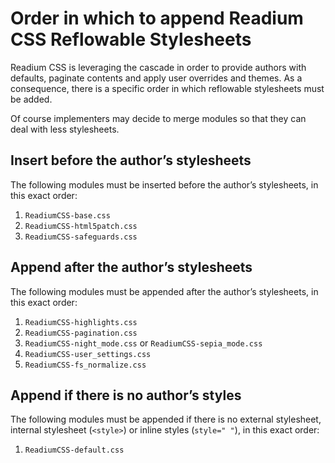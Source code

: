 # Order in which to append Readium CSS Reflowable Stylesheets

Readium CSS is leveraging the cascade in order to provide authors with defaults, paginate contents and apply user overrides and themes. As a consequence, there is a specific order in which reflowable stylesheets must be added.

Of course implementers may decide to merge modules so that they can deal with less stylesheets.

## Insert before the author’s stylesheets

The following modules must be inserted before the author’s stylesheets, in this exact order: 

1. `ReadiumCSS-base.css`
2. `ReadiumCSS-html5patch.css`
3. `ReadiumCSS-safeguards.css`

## Append after the author’s stylesheets

The following modules must be appended after the author’s stylesheets, in this exact order: 

1. `ReadiumCSS-highlights.css`
2. `ReadiumCSS-pagination.css`
3. `ReadiumCSS-night_mode.css` or `ReadiumCSS-sepia_mode.css`
4. `ReadiumCSS-user_settings.css`
5. `ReadiumCSS-fs_normalize.css`

## Append if there is no author’s styles

The following modules must be appended if there is no external stylesheet, internal stylesheet (`<style>`) or inline styles (`style=" "`), in this exact order: 

1. `ReadiumCSS-default.css`
